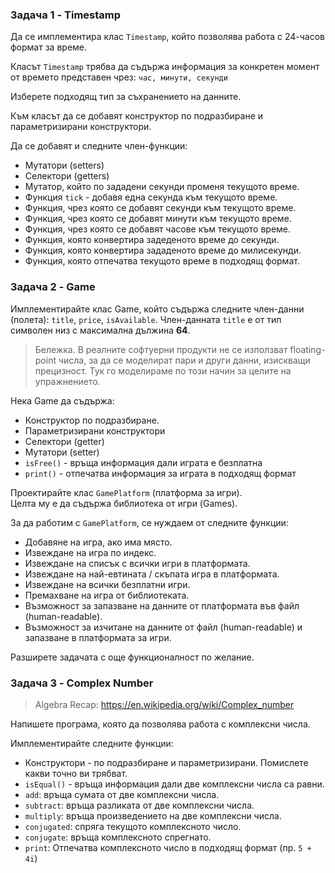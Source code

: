 ### Задача 1 - Timestamp

Да се имплементира клас `Timestamp`, който позволява работа с 24-часов формат за време.

Класът `Timestamp` трябва да съдържа информация за конкретен момент от времето представен чрез:
`час, минути, секунди`

Изберете подходящ тип за съхранението на данните.

Към класът да се добавят конструктор по подразбиране и параметризирани конструктори.

Да се добавят и следните член-функции:
- Мутатори (setters)
- Селектори (getters)
- Мутатор, който по зададени секунди променя текущото време.
- Функция `tick` - добавя една секунда към текущото време.
- Функция, чрез която се добавят секунди към текущото време. 
- Функция, чрез която се добавят минути към текущото време.
- Функция, чрез която се добавят часове към текущото време.
- Функция, която конвертира задеденото време до секунди.
- Функция, която конвертира зададеното време до милисекунди.
- Функция, която отпечатва текущото време в подходящ формат.

### Задача 2 - Game

Имплементирайте клас Game, който съдържа следните член-данни (полета): `title`, `price`, `isAvailable`.
Член-данната `title` е от тип символен низ с максимална дължина **64**.

> Бележка. В реалните софтуерни продукти не се използват floating-point числа, за да се моделират пари и други данни, изискващи прецизност. Тук го моделираме по този начин за целите на упражнението.

Нека Game да съдържа:

- Конструктор по подразбиране.
- Параметризирани конструктори
- Селектори (getter)
- Мутатори (setter)
- `isFree()` - връща информация дали играта е безплатна
- `print()` - отпечатва информация за играта в подходящ формат
  
Проектирайте клас `GamePlatform` (платформа за игри).  
Целта му е да съдържа библиотека от игри (Games).

За да работим с `GamePlatform`, се нуждаем от следните функции:

- Добавяне на игра, ако има място.
- Извеждане на игра по индекс.
- Извеждане на списък с всички игри в платформата.
- Извеждане на най-евтината / скъпата игра в платформата.
- Извеждане на всички безплатни игри.
- Премахване на игра от библиотеката.
- Възможност за запазване на данните от платформата във файл (human-readable).
- Възможност за изчитане на данните от файл (human-readable) и запазване в платформата за игри.


Разширете задачата с още функционалност по желание.


### Задача 3 - Complex Number

> Algebra Recap:
> https://en.wikipedia.org/wiki/Complex_number

Напишете програма, която да позволява работа с комплексни числа.

Имплементирайте следните функции:

* Конструктори - по подразбиране и параметризирани. Помислете какви точно ви трябват.
* `isEqual()` - връща информация дали две комплексни числа са равни.
* `add`: връща сумата от две комплексни числа.
* `subtract`: връща разликата от две комплексни числа.
* `multiply`: връща произведението на две комплексни числа.
* `conjugated`: спряга текущото комплексното число.
* `conjugate`: връща комплексното спрегнато.
* `print`: Отпечатва комплексното число в подходящ формат (пр. `5 + 4i`)
